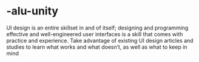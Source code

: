 # -alu-unity
UI design is an entire skillset in and of itself; designing and programming effective and well-engineered user interfaces is a skill that comes with practice and experience. Take advantage of existing UI design articles and studies to learn what works and what doesn’t, as well as what to keep in mind
